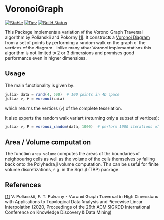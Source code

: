 # VoronoiGraph

[![Stable](https://img.shields.io/badge/docs-stable-blue.svg)](https://axsk.github.io/VoronoiGraph.jl/stable)
[![Dev](https://img.shields.io/badge/docs-dev-blue.svg)](https://axsk.github.io/VoronoiGraph.jl/dev)
[![Build Status](https://github.com/axsk/VoronoiGraph.jl/workflows/CI/badge.svg)](https://github.com/axsk/VoronoiGraph.jl/actions)

This Package implements a variation of the Voronoi Graph Traversal algorithm by Polianskii and Pokorny [\[1\]](https://dl.acm.org/doi/10.1145/3394486.3403266).
It constructs a [Voronoi Diagram](https://en.wikipedia.org/wiki/Voronoi_diagram) from a set of points by performing a random walk on the graph of the vertices of the diagram.
Unlike many other Voronoi implementations this algorithm is not limited to 2 or 3 dimensions and promises good performance even in higher dimensions.

## Usage
The main functionality is given by:
```julia
julia> data = rand(4, 100)  # 100 points in 4D space
julia> v, P = voronoi(data)
```
which returns the vertices (`v`) of the complete tesselation.

It also exports the random walk variant (returning only a subset of vertices):
```julia
julia> v, P = voronoi_random(data, 1000)  # perform 1000 iterations of the random walk
```

## Area / Volume computation
The function `area_volume` computes the areas of the boundaries of neighbouring cells
as well as the volume of the cells themselves by falling back onto the Polyhedra.jl volume computation.
This can be useful for finite volume discretizations, e.g. in the Sqra.jl (TBP) package.

## References
[\[1\]](https://dl.acm.org/doi/10.1145/3394486.3403266) V. Polianskii, F. T. Pokorny - Voronoi Graph Traversal in High Dimensions with Applications to Topological Data Analysis and Piecewise Linear Interpolation (2020, Proceedings of the 26th ACM SIGKDD International Conference on Knowledge Discovery & Data Mining)
